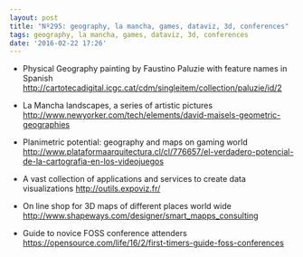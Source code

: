 ```yaml
---
layout: post
title: "Nº295: geography, la mancha, games, dataviz, 3d, conferences"
tags: geography, la mancha, games, dataviz, 3d, conferences
date: '2016-02-22 17:26'
---
```


* Physical Geography painting by Faustino Paluzie with feature names in Spanish
  http://cartotecadigital.icgc.cat/cdm/singleitem/collection/paluzie/id/2

* La Mancha landscapes, a series of artistic pictures
  http://www.newyorker.com/tech/elements/david-maisels-geometric-geographies

* Planimetric potential: geography and maps on gaming world
  http://www.plataformaarquitectura.cl/cl/776657/el-verdadero-potencial-de-la-cartografia-en-los-videojuegos

* A vast collection of applications and services to create data visualizations
  http://outils.expoviz.fr/

* On line shop for 3D maps of different places world wide
  http://www.shapeways.com/designer/smart_mapps_consulting

* Guide to novice FOSS conference attenders
  https://opensource.com/life/16/2/first-timers-guide-foss-conferences

